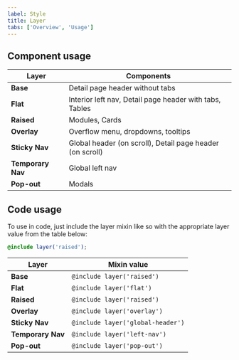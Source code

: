 ```yaml
---
label: Style
title: Layer
tabs: ['Overview', 'Usage']
---
```


## Component usage

Layer | Components
------|-----------
**Base** | Detail page header without tabs
**Flat** | Interior left nav, Detail page header with tabs, Tables
**Raised** | Modules, Cards
**Overlay** | Overflow menu, dropdowns, tooltips
**Sticky Nav** | Global header (on scroll), Detail page header (on scroll)
**Temporary Nav** | Global left nav
**Pop-out** | Modals

<div data-insert-component="LayerUsage"></div>

## Code usage

To use in code, just include the layer mixin like so with the appropriate layer value from the table below:

```scss
@include layer('raised');
```

Layer | Mixin value
------|-----------
**Base** | `@include layer('raised')`
**Flat** | `@include layer('flat')`
**Raised** | `@include layer('raised')`
**Overlay** | `@include layer('overlay')`
**Sticky Nav** | `@include layer('global-header')`
**Temporary Nav** | `@include layer('left-nav')`
**Pop-out** | `@include layer('pop-out')`

